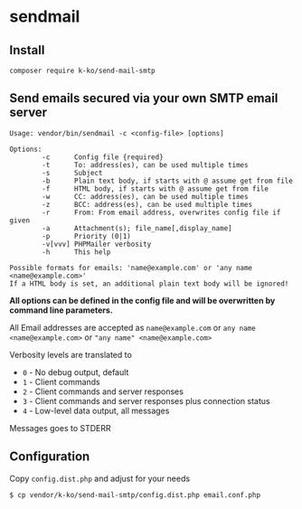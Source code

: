 # sendmail

## Install

    composer require k-ko/send-mail-smtp

## Send emails secured via your own SMTP email server

    Usage: vendor/bin/sendmail -c <config-file> [options]

    Options:
            -c      Config file {required}
            -t      To: address(es), can be used multiple times
            -s      Subject
            -b      Plain text body, if starts with @ assume get from file
            -f      HTML body, if starts with @ assume get from file
            -w      CC: address(es), can be used multiple times
            -z      BCC: address(es), can be used multiple times
            -r      From: From email address, overwrites config file if given
            -a      Attachment(s); file_name[,display_name]
            -p      Priority (0|1)
            -v[vvv] PHPMailer verbosity
            -h      This help

    Possible formats for emails: 'name@example.com' or 'any name <name@example.com>'
    If a HTML body is set, an additional plain text body will be ignored!

**All options can be defined in the config file and will be overwritten by command line parameters.**

All Email addresses are accepted as `name@example.com` or `any name <name@example.com>` or `"any name" <name@example.com>`

Verbosity levels are translated to

-   `0` - No debug output, default
-   `1` - Client commands
-   `2` - Client commands and server responses
-   `3` - Client commands and server responses plus connection status
-   `4` - Low-level data output, all messages

Messages goes to STDERR

## Configuration

Copy `config.dist.php` and adjust for your needs

    $ cp vendor/k-ko/send-mail-smtp/config.dist.php email.conf.php
